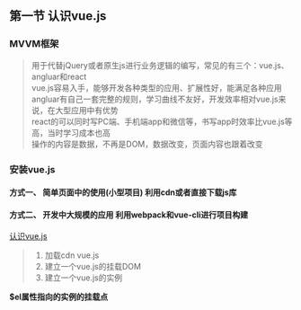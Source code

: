 ## 第一节 认识vue.js

### MVVM框架
> 用于代替jQuery或者原生js进行业务逻辑的编写，常见的有三个：vue.js、angluar和react  
> vue.js容易入手，能够开发各种类型的应用、扩展性好，能满足各种应用  
> angluar有自己一套完整的规则，学习曲线不友好，开发效率相对vue.js来说，在大型应用中有优势  
> react的可以同时写PC端、手机端app和微信等，书写app时效率比vue.js等高，当时学习成本也高    
>  操作的内容是数据，不再是DOM，数据改变，页面内容也跟着改变

### 安装vue.js
#### 方式一、 简单页面中的使用(小型项目) 利用cdn或者直接下载js库
#### 方式二、 开发中大规模的应用 利用webpack和vue-cli进行项目构建

[认识vue.js](./1.html)
> 1. 加载cdn  vue.js  
> 2. 建立一个vue.js的挂载DOM  
> 3. 建立一个vue.js的实例  

**$el属性指向的实例的挂载点**
